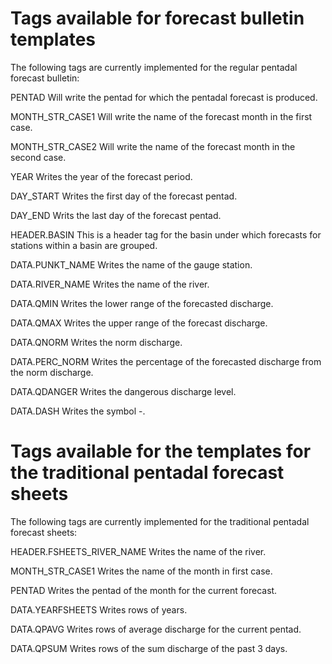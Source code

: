 # Tags available for forecast bulletin templates

The following tags are currently implemented for the regular pentadal forecast bulletin:

PENTAD
Will write the pentad for which the pentadal forecast is produced.

MONTH_STR_CASE1
Will write the name of the forecast month in the first case.

MONTH_STR_CASE2
Will write the name of the forecast month in the second case.

YEAR
Writes the year of the forecast period.

DAY_START
Writes the first day of the forecast pentad.

DAY_END
Writs the last day of the forecast pentad.

HEADER.BASIN
This is a header tag for the basin under which forecasts for stations within a basin are grouped.

DATA.PUNKT_NAME
Writes the name of the gauge station.

DATA.RIVER_NAME
Writes the name of the river.

DATA.QMIN
Writes the lower range of the forecasted discharge.

DATA.QMAX
Writes the upper range of the forecast discharge.

DATA.QNORM
Writes the norm discharge.

DATA.PERC_NORM
Writes the percentage of the forecasted discharge from the norm discharge.

DATA.QDANGER
Writes the dangerous discharge level.

DATA.DASH
Writes the symbol -.



# Tags available for the templates for the traditional pentadal forecast sheets

The following tags are currently implemented for the traditional pentadal forecast sheets:

HEADER.FSHEETS_RIVER_NAME
Writes the name of the river.

MONTH_STR_CASE1
Writes the name of the month in first case.

PENTAD
Writes the pentad of the month for the current forecast.

DATA.YEARFSHEETS
Writes rows of years.

DATA.QPAVG
Writes rows of average discharge for the current pentad.

DATA.QPSUM
Writes rows of the sum discharge of the past 3 days.


